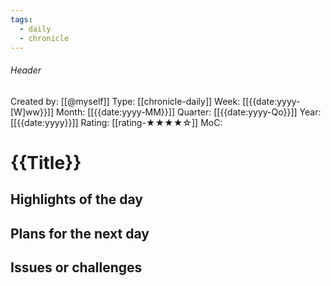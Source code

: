 ```yaml
---
tags:
  - daily
  - chronicle
---
```

###### Header
Created by: [[@myself]]
Type: [[chronicle-daily]]
Week: [[{{date:yyyy-[W]ww}}]]
Month: [[{{date:yyyy-MM}}]]
Quarter: [[{{date:yyyy-Qo}}]]
Year: [[{{date:yyyy}}]]
Rating: [[rating-★★★★☆]]
MoC: 
# {{Title}}

## Highlights of the day



## Plans for the next day



## Issues or challenges